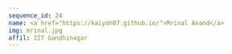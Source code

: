 ```yaml
---
sequence_id: 24
name: <a href="https://kaiyon07.github.io/">Mrinal Anand</a>
img: mrinal.jpg
affil: IIT Gandhinagar
---
```

